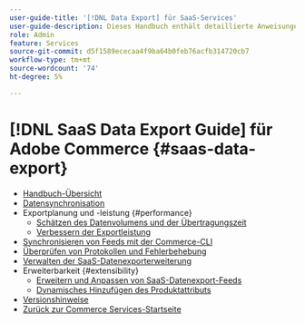 ```yaml
---
user-guide-title: '[!DNL Data Export] für SaaS-Services'
user-guide-description: Dieses Handbuch enthält detaillierte Anweisungen zur Verwendung der  [!DNL Data Export] -Erweiterung für Adobe Commerce SaaS-Services.
role: Admin
feature: Services
source-git-commit: d5f1589ececaa4f9ba64b0feb76acfb314720cb7
workflow-type: tm+mt
source-wordcount: '74'
ht-degree: 5%

---
```


# [!DNL SaaS Data Export Guide] für Adobe Commerce {#saas-data-export}

- [Handbuch-Übersicht](overview.md)
- [Datensynchronisation](data-synchronization.md)
- Exportplanung und -leistung {#performance}
   - [Schätzen des Datenvolumens und der Übertragungszeit](estimate-data-volume-sync-time.md)
   - [Verbessern der Exportleistung](customize-export-processing.md)
- [Synchronisieren von Feeds mit der Commerce-CLI](data-export-cli-commands.md)
- [Überprüfen von Protokollen und Fehlerbehebung](troubleshooting-logging.md)
- [Verwalten der SaaS-Datenexporterweiterung](manage-extension.md)
- Erweiterbarkeit {#extensibility}
   - [Erweitern und Anpassen von SaaS-Datenexport-Feeds](extensibility-and-customizations.md)
   - [Dynamisches Hinzufügen des Produktattributs](add-attribute-dynamically.md)
- [Versionshinweise](release-notes.md)
- [Zurück zur Commerce Services-Startseite](https://experienceleague.adobe.com/docs/commerce/user-guides/home.html?lang=de)
